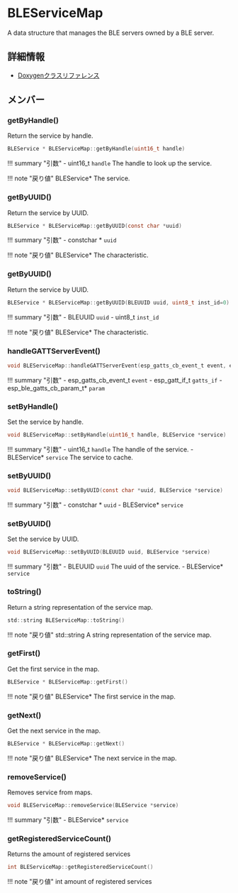 # BLEServiceMap

A data structure that manages the BLE servers owned by a BLE server. 

## 詳細情報

- [Doxygenクラスリファレンス](https://lang-ship.com/reference/ESP32/1.0.2/class_b_l_e_service_map.html)

## メンバー

### getByHandle()
Return the service by handle.


```c
BLEService * BLEServiceMap::getByHandle(uint16_t handle)
```

!!! summary "引数"
	- uint16_t `handle` The handle to look up the service. 

!!! note "戻り値"
	BLEService* The service. 



### getByUUID()
Return the service by UUID.


```c
BLEService * BLEServiceMap::getByUUID(const char *uuid)
```

!!! summary "引数"
	- constchar * `uuid` 

!!! note "戻り値"
	BLEService* The characteristic. 



### getByUUID()
Return the service by UUID.


```c
BLEService * BLEServiceMap::getByUUID(BLEUUID uuid, uint8_t inst_id=0)
```

!!! summary "引数"
	- BLEUUID `uuid` 
	- uint8_t `inst_id` 

!!! note "戻り値"
	BLEService* The characteristic. 



### handleGATTServerEvent()



```c
void BLEServiceMap::handleGATTServerEvent(esp_gatts_cb_event_t event, esp_gatt_if_t gatts_if, esp_ble_gatts_cb_param_t *param)
```

!!! summary "引数"
	- esp_gatts_cb_event_t `event` 
	- esp_gatt_if_t `gatts_if` 
	- esp_ble_gatts_cb_param_t* `param` 



### setByHandle()
Set the service by handle.


```c
void BLEServiceMap::setByHandle(uint16_t handle, BLEService *service)
```

!!! summary "引数"
	- uint16_t `handle` The handle of the service. 
	- BLEService* `service` The service to cache. 



### setByUUID()



```c
void BLEServiceMap::setByUUID(const char *uuid, BLEService *service)
```

!!! summary "引数"
	- constchar * `uuid` 
	- BLEService* `service` 



### setByUUID()
Set the service by UUID.


```c
void BLEServiceMap::setByUUID(BLEUUID uuid, BLEService *service)
```

!!! summary "引数"
	- BLEUUID `uuid` The uuid of the service. 
	- BLEService* `service` 



### toString()
Return a string representation of the service map.



```c
std::string BLEServiceMap::toString()
```

!!! note "戻り値"
	std::string A string representation of the service map. 



### getFirst()
Get the first service in the map.



```c
BLEService * BLEServiceMap::getFirst()
```

!!! note "戻り値"
	BLEService* The first service in the map. 



### getNext()
Get the next service in the map.



```c
BLEService * BLEServiceMap::getNext()
```

!!! note "戻り値"
	BLEService* The next service in the map. 



### removeService()
Removes service from maps.



```c
void BLEServiceMap::removeService(BLEService *service)
```

!!! summary "引数"
	- BLEService* `service` 



### getRegisteredServiceCount()
Returns the amount of registered services



```c
int BLEServiceMap::getRegisteredServiceCount()
```

!!! note "戻り値"
	int amount of registered services 



